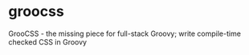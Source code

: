 # groocss
GrooCSS - the missing piece for full-stack Groovy; write compile-time checked CSS in Groovy
